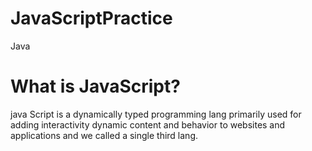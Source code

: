 # JavaScriptPractice
Java
# What is JavaScript?
java Script is a dynamically typed programming lang primarily used for adding interactivity dynamic content and behavior to websites and applications and we called a single third lang.

